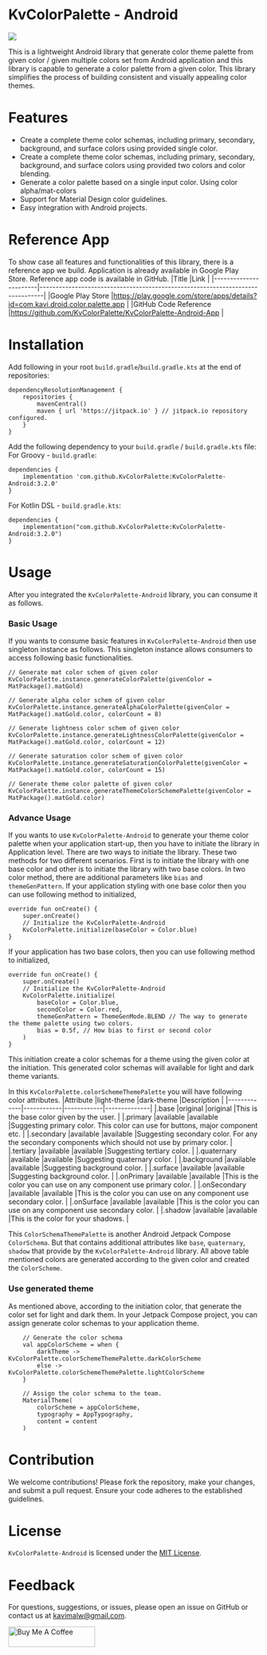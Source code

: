 # KvColorPalette - Android

[![](https://jitpack.io/v/KvColorPalette/KvColorPalette-Android.svg)](https://jitpack.io/#KvColorPalette/KvColorPalette-Android)

This is a lightweight Android library that generate color theme palette from given color / given multiple colors set from Android application and this library is capable
to generate a color palette from a given color. This library simplifies the process of building consistent and visually appealing color themes.

# Features
* Create a complete theme color schemas, including primary, secondary, background, and surface colors using provided single color.
* Create a complete theme color schemas, including primary, secondary, background, and surface colors using provided two colors and color blending.
* Generate a color palette based on a single input color. Using color alpha/mat-colors
* Support for Material Design color guidelines.
* Easy integration with Android projects.

# Reference App
To show case all features and functionalities of this library, there is a reference app we build. Application is already available in Google Play Store. Reference app code is available in GitHub.
|Title                  |Link                                                                           |
|-----------------------|-------------------------------------------------------------------------------|
|Google Play Store      |https://play.google.com/store/apps/details?id=com.kavi.droid.color.palette.app |
|GitHub Code Reference  |https://github.com/KvColorPalette/KvColorPalette-Android-App                   |

# Installation
Add following in your root `build.gradle`/`build.gradle.kts` at the end of repositories:
````
dependencyResolutionManagement {
	repositories {
		mavenCentral()
		maven { url 'https://jitpack.io' } // jitpack.io repository configured.
	}
}
````

Add the following dependency to your `build.gradle` / `build.gradle.kts` file:
For Groovy - `build.gradle`:
````
dependencies {
    implementation 'com.github.KvColorPalette:KvColorPalette-Android:3.2.0'
}
````
For Kotlin DSL - `build.gradle.kts`:
````
dependencies {
    implementation("com.github.KvColorPalette:KvColorPalette-Android:3.2.0")
}
````

# Usage
After you integrated the `KvColorPalette-Android` library, you can consume it as follows.

### Basic Usage
If you wants to consume basic features in `KvColorPalette-Android` then use singleton instance as follows. This singleton instance allows consumers to access following basic functionalities.
```
// Generate mat color schem of given color
KvColorPalette.instance.generateColorPalette(givenColor = MatPackage().matGold)

// Generate alpha color schem of given color
KvColorPalette.instance.generateAlphaColorPalette(givenColor = MatPackage().matGold.color, colorCount = 8)

// Generate lightness color schem of given color
KvColorPalette.instance.generateLightnessColorPalette(givenColor = MatPackage().matGold.color, colorCount = 12)

// Generate saturation color schem of given color
KvColorPalette.instance.generateSaturationColorPalette(givenColor = MatPackage().matGold.color, colorCount = 15)

// Generate theme color palette of given color
KvColorPalette.instance.generateThemeColorSchemePalette(givenColor = MatPackage().matGold.color)
```

### Advance Usage
If you wants to use `KvColorPalette-Android` to generate your theme color palette when your application start-up, then you have to initiate the library in Application level.
There are two ways to initiate the library. These two methods for two different scenarios. First is to initiate the library with one base color and other is to initiate the library with two base colors.
In two color method, there are additional parameters like `bias` and `themeGenPattern`.
If your application styling with one base color then you can use following method to initialized,
````
override fun onCreate() {
    super.onCreate()
    // Initialize the KvColorPalette-Android
    KvColorPalette.initialize(baseColor = Color.blue)
}
````
If your application has two base colors, then you can use following method to initialized,
````
override fun onCreate() {
    super.onCreate()
    // Initialize the KvColorPalette-Android
    KvColorPalette.initialize(
        baseColor = Color.blue, 
        secondColor = Color.red, 
        themeGenPattern = ThemeGenMode.BLEND // The way to generate the theme palette using two colors.
        bias = 0.5f, // How bias to first or second color
    )
}
````
This initiation create a color schemas for a theme using the given color at the initiation. This generated color schemas will available for light and dark theme variants.

In this `KvColorPalette.colorSchemeThemePalette` you will have following color attributes.
|Attribute    |light-theme |dark-theme  |Description   |
|-------------|------------|------------|--------------|
|.base        |original    |original    |This is the base color given by the user.   |
|.primary     |available   |available   |Suggesting primary color. This color can use for buttons, major component etc.   |
|.secondary   |available   |available   |Suggesting secondary color. For any the secondary components which should not use by primary color.   |
|.tertiary    |available   |available   |Suggesting tertiary color.   |
|.quaternary  |available   |available   |Suggesting quaternary color.   |
|.background  |available   |available   |Suggesting background color.   |
|.surface     |available   |available   |Suggesting background color.   |
|.onPrimary   |available   |available   |This is the color you can use on any component use primary color.   |
|.onSecondary |available   |available   |This is the color you can use on any component use secondary color.   |
|.onSurface   |available   |available   |This is the color you can use on any component use secondary color.   |
|.shadow      |available   |available   |This is the color for your shadows.   |

This `ColorSchemaThemePalette` is another Android Jetpack Compose `ColorSchema`. But that contains additional attributes like `base`, `quaternary`, `shadow` that provide 
by the `KvColorPalette-Android` library. All above table mentioned colors are generated according to the given color and created the `ColorScheme`.

### Use generated theme
As mentioned above, according to the initiation color, that generate the color set for light and dark them.
In your Jetpack Compose project, you can assign generate color schemas to your application theme.
````
    // Generate the color schema
    val appColorScheme = when {
        darkTheme -> KvColorPalette.colorSchemeThemePalette.darkColorScheme
        else -> KvColorPalette.colorSchemeThemePalette.lightColorScheme
    }

    // Assign the color schema to the team.
    MaterialTheme(
        colorScheme = appColorScheme,
        typography = AppTypography,
        content = content
    )
````

# Contribution
We welcome contributions! Please fork the repository, make your changes, and submit a pull request. Ensure your code adheres to the established guidelines.

# License
`KvColorPalette-Android` is licensed under the [MIT License](https://github.com/KvColorPalette/KvColorPalette-Android/blob/main/LICENSE).

# Feedback
For questions, suggestions, or issues, please open an issue on GitHub or contact us at kavimalw@gmail.com.

<a href="https://www.buymeacoffee.com/kavimalw" target="_blank"><img src="https://cdn.buymeacoffee.com/buttons/default-orange.png" alt="Buy Me A Coffee" height="41" width="174"></a>
